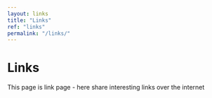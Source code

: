 ```yaml
---
layout: links
title: "Links"
ref: "links"
permalink: "/links/"
---
```

# Links

This page is link page - here share interesting links over the internet